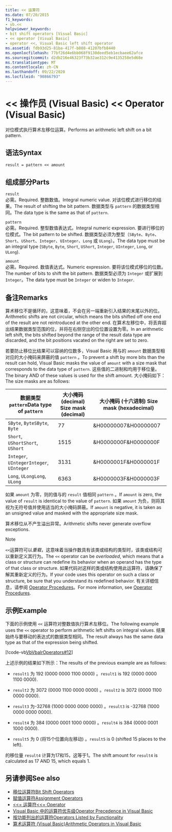 ```yaml
---
title: << 运算符
ms.date: 07/20/2015
f1_keywords:
- vb.<<
helpviewer_keywords:
- bit shift operators [Visual Basic]
- << operator [Visual Basic]
- operator <<, Visual Basic left shift operator
ms.assetid: fdb93d25-81ba-417f-b808-41207bfb8440
ms.openlocfilehash: 77bf26d4e6bb068f9130deed5eb1ecbaee62afce
ms.sourcegitcommit: d2db216e46323f73b32ae312c9e4135258e5d68e
ms.translationtype: MT
ms.contentlocale: zh-CN
ms.lasthandoff: 09/22/2020
ms.locfileid: "90866793"
---
```

# <a name="-operator-visual-basic"></a><span data-ttu-id="bf208-102">\<\< 操作员 (Visual Basic) </span><span class="sxs-lookup"><span data-stu-id="bf208-102">\<\< Operator (Visual Basic)</span></span>

<span data-ttu-id="bf208-103">对位模式执行算术左移位运算。</span><span class="sxs-lookup"><span data-stu-id="bf208-103">Performs an arithmetic left shift on a bit pattern.</span></span>  
  
## <a name="syntax"></a><span data-ttu-id="bf208-104">语法</span><span class="sxs-lookup"><span data-stu-id="bf208-104">Syntax</span></span>  
  
```vb  
result = pattern << amount  
```  
  
## <a name="parts"></a><span data-ttu-id="bf208-105">组成部分</span><span class="sxs-lookup"><span data-stu-id="bf208-105">Parts</span></span>  

 `result`  
 <span data-ttu-id="bf208-106">必需。</span><span class="sxs-lookup"><span data-stu-id="bf208-106">Required.</span></span> <span data-ttu-id="bf208-107">整数数值。</span><span class="sxs-lookup"><span data-stu-id="bf208-107">Integral numeric value.</span></span> <span data-ttu-id="bf208-108">对该位模式进行移位的结果。</span><span class="sxs-lookup"><span data-stu-id="bf208-108">The result of shifting the bit pattern.</span></span> <span data-ttu-id="bf208-109">数据类型与 `pattern` 的数据类型相同。</span><span class="sxs-lookup"><span data-stu-id="bf208-109">The data type is the same as that of `pattern`.</span></span>  
  
 `pattern`  
 <span data-ttu-id="bf208-110">必需。</span><span class="sxs-lookup"><span data-stu-id="bf208-110">Required.</span></span> <span data-ttu-id="bf208-111">整型数值表达式。</span><span class="sxs-lookup"><span data-stu-id="bf208-111">Integral numeric expression.</span></span> <span data-ttu-id="bf208-112">要进行移位的位模式。</span><span class="sxs-lookup"><span data-stu-id="bf208-112">The bit pattern to be shifted.</span></span> <span data-ttu-id="bf208-113">数据类型必须为整型（`SByte`、`Byte`、`Short`、`UShort`、`Integer`、`UInteger`、`Long` 或 `ULong`）。</span><span class="sxs-lookup"><span data-stu-id="bf208-113">The data type must be an integral type (`SByte`, `Byte`, `Short`, `UShort`, `Integer`, `UInteger`, `Long`, or `ULong`).</span></span>  
  
 `amount`  
 <span data-ttu-id="bf208-114">必需。</span><span class="sxs-lookup"><span data-stu-id="bf208-114">Required.</span></span> <span data-ttu-id="bf208-115">数值表达式。</span><span class="sxs-lookup"><span data-stu-id="bf208-115">Numeric expression.</span></span> <span data-ttu-id="bf208-116">要将该位模式移位的位数。</span><span class="sxs-lookup"><span data-stu-id="bf208-116">The number of bits to shift the bit pattern.</span></span> <span data-ttu-id="bf208-117">数据类型必须为 `Integer` 或扩展到 `Integer`。</span><span class="sxs-lookup"><span data-stu-id="bf208-117">The data type must be `Integer` or widen to `Integer`.</span></span>  
  
## <a name="remarks"></a><span data-ttu-id="bf208-118">备注</span><span class="sxs-lookup"><span data-stu-id="bf208-118">Remarks</span></span>  

 <span data-ttu-id="bf208-119">算术移位不是循环的，这意味着，不会在另一端重新引入结果的末尾以外的位。</span><span class="sxs-lookup"><span data-stu-id="bf208-119">Arithmetic shifts are not circular, which means the bits shifted off one end of the result are not reintroduced at the other end.</span></span> <span data-ttu-id="bf208-120">在算术左移位中，将丢弃超出结果数据类型范围的位，并将在右侧空出的位位置设置为零。</span><span class="sxs-lookup"><span data-stu-id="bf208-120">In an arithmetic left shift, the bits shifted beyond the range of the result data type are discarded, and the bit positions vacated on the right are set to zero.</span></span>  
  
 <span data-ttu-id="bf208-121">若要防止移位比结果可以容纳的位数多，Visual Basic 用与的 `amount` 数据类型相对应的大小掩码来屏蔽的值 `pattern` 。</span><span class="sxs-lookup"><span data-stu-id="bf208-121">To prevent a shift by more bits than the result can hold, Visual Basic masks the value of `amount` with a size mask that corresponds to the data type of `pattern`.</span></span> <span data-ttu-id="bf208-122">这些值的二进制和均用于移位量。</span><span class="sxs-lookup"><span data-stu-id="bf208-122">The binary AND of these values is used for the shift amount.</span></span> <span data-ttu-id="bf208-123">大小掩码如下：</span><span class="sxs-lookup"><span data-stu-id="bf208-123">The size masks are as follows:</span></span>  
  
|<span data-ttu-id="bf208-124">数据类型 `pattern`</span><span class="sxs-lookup"><span data-stu-id="bf208-124">Data type of `pattern`</span></span>|<span data-ttu-id="bf208-125">大小掩码 (decimal) </span><span class="sxs-lookup"><span data-stu-id="bf208-125">Size mask (decimal)</span></span>|<span data-ttu-id="bf208-126">大小掩码 (十六进制) </span><span class="sxs-lookup"><span data-stu-id="bf208-126">Size mask (hexadecimal)</span></span>|  
|----------------------------|---------------------------|-------------------------------|  
|<span data-ttu-id="bf208-127">`SByte`, `Byte`</span><span class="sxs-lookup"><span data-stu-id="bf208-127">`SByte`, `Byte`</span></span>|<span data-ttu-id="bf208-128">7</span><span class="sxs-lookup"><span data-stu-id="bf208-128">7</span></span>|<span data-ttu-id="bf208-129">&H00000007</span><span class="sxs-lookup"><span data-stu-id="bf208-129">&H00000007</span></span>|  
|<span data-ttu-id="bf208-130">`Short`, `UShort`</span><span class="sxs-lookup"><span data-stu-id="bf208-130">`Short`, `UShort`</span></span>|<span data-ttu-id="bf208-131">15</span><span class="sxs-lookup"><span data-stu-id="bf208-131">15</span></span>|<span data-ttu-id="bf208-132">&H0000000F</span><span class="sxs-lookup"><span data-stu-id="bf208-132">&H0000000F</span></span>|  
|<span data-ttu-id="bf208-133">`Integer`, `UInteger`</span><span class="sxs-lookup"><span data-stu-id="bf208-133">`Integer`, `UInteger`</span></span>|<span data-ttu-id="bf208-134">31</span><span class="sxs-lookup"><span data-stu-id="bf208-134">31</span></span>|<span data-ttu-id="bf208-135">&H0000001F</span><span class="sxs-lookup"><span data-stu-id="bf208-135">&H0000001F</span></span>|  
|<span data-ttu-id="bf208-136">`Long`, `ULong`</span><span class="sxs-lookup"><span data-stu-id="bf208-136">`Long`, `ULong`</span></span>|<span data-ttu-id="bf208-137">63</span><span class="sxs-lookup"><span data-stu-id="bf208-137">63</span></span>|<span data-ttu-id="bf208-138">&H0000003F</span><span class="sxs-lookup"><span data-stu-id="bf208-138">&H0000003F</span></span>|  
  
 <span data-ttu-id="bf208-139">如果 `amount` 为零，则的值与的 `result` 值相同 `pattern` 。</span><span class="sxs-lookup"><span data-stu-id="bf208-139">If `amount` is zero, the value of `result` is identical to the value of `pattern`.</span></span> <span data-ttu-id="bf208-140">如果 `amount` 为负，则将其视为无符号值并使用适当的大小掩码屏蔽。</span><span class="sxs-lookup"><span data-stu-id="bf208-140">If `amount` is negative, it is taken as an unsigned value and masked with the appropriate size mask.</span></span>  
  
 <span data-ttu-id="bf208-141">算术移位从不产生溢出异常。</span><span class="sxs-lookup"><span data-stu-id="bf208-141">Arithmetic shifts never generate overflow exceptions.</span></span>  
  
> [!NOTE]
> <span data-ttu-id="bf208-142">`<<`运算符可以*重载*，这意味着当操作数具有该类或结构的类型时，该类或结构可以重新定义其行为。</span><span class="sxs-lookup"><span data-stu-id="bf208-142">The `<<` operator can be *overloaded*, which means that a class or structure can redefine its behavior when an operand has the type of that class or structure.</span></span> <span data-ttu-id="bf208-143">如果代码对这样的类或结构使用此运算符，请确保了解其重新定义的行为。</span><span class="sxs-lookup"><span data-stu-id="bf208-143">If your code uses this operator on such a class or structure, be sure that you understand its redefined behavior.</span></span> <span data-ttu-id="bf208-144">有关详细信息，请参阅 [Operator Procedures](../../programming-guide/language-features/procedures/operator-procedures.md)。</span><span class="sxs-lookup"><span data-stu-id="bf208-144">For more information, see [Operator Procedures](../../programming-guide/language-features/procedures/operator-procedures.md).</span></span>  
  
## <a name="example"></a><span data-ttu-id="bf208-145">示例</span><span class="sxs-lookup"><span data-stu-id="bf208-145">Example</span></span>  

 <span data-ttu-id="bf208-146">下面的示例使用 `<<` 运算符对整数值执行算术左移位。</span><span class="sxs-lookup"><span data-stu-id="bf208-146">The following example uses the `<<` operator to perform arithmetic left shifts on integral values.</span></span> <span data-ttu-id="bf208-147">结果始终与要移动的表达式的数据类型相同。</span><span class="sxs-lookup"><span data-stu-id="bf208-147">The result always has the same data type as that of the expression being shifted.</span></span>  
  
 [!code-vb[VbVbalrOperators#12](~/samples/snippets/visualbasic/VS_Snippets_VBCSharp/VbVbalrOperators/VB/Class1.vb#12)]  
  
 <span data-ttu-id="bf208-148">上述示例的结果如下所示：</span><span class="sxs-lookup"><span data-stu-id="bf208-148">The results of the previous example are as follows:</span></span>  
  
- <span data-ttu-id="bf208-149">`result1` 为 192 (0000 0000 1100 0000) 。</span><span class="sxs-lookup"><span data-stu-id="bf208-149">`result1` is 192 (0000 0000 1100 0000).</span></span>  
  
- <span data-ttu-id="bf208-150">`result2` 为 3072 (0000 1100 0000 0000) 。</span><span class="sxs-lookup"><span data-stu-id="bf208-150">`result2` is 3072 (0000 1100 0000 0000).</span></span>  
  
- <span data-ttu-id="bf208-151">`result3` 为-32768 (1000 0000 0000 0000) 。</span><span class="sxs-lookup"><span data-stu-id="bf208-151">`result3` is -32768 (1000 0000 0000 0000).</span></span>  
  
- <span data-ttu-id="bf208-152">`result4` 为 384 (0000 0001 1000 0000) 。</span><span class="sxs-lookup"><span data-stu-id="bf208-152">`result4` is 384 (0000 0001 1000 0000).</span></span>  
  
- <span data-ttu-id="bf208-153">`result5` 为 0 (将15个位置向左移动) 。</span><span class="sxs-lookup"><span data-stu-id="bf208-153">`result5` is 0 (shifted 15 places to the left).</span></span>  
  
 <span data-ttu-id="bf208-154">的移位量 `result4` 计算为17和15，这等于1。</span><span class="sxs-lookup"><span data-stu-id="bf208-154">The shift amount for `result4` is calculated as 17 AND 15, which equals 1.</span></span>  
  
## <a name="see-also"></a><span data-ttu-id="bf208-155">另请参阅</span><span class="sxs-lookup"><span data-stu-id="bf208-155">See also</span></span>

- [<span data-ttu-id="bf208-156">移位运算符</span><span class="sxs-lookup"><span data-stu-id="bf208-156">Bit Shift Operators</span></span>](bit-shift-operators.md)
- [<span data-ttu-id="bf208-157">赋值运算符</span><span class="sxs-lookup"><span data-stu-id="bf208-157">Assignment Operators</span></span>](assignment-operators.md)
- [<span data-ttu-id="bf208-158"><<= 运算符</span><span class="sxs-lookup"><span data-stu-id="bf208-158"><<= Operator</span></span>](left-shift-assignment-operator.md)
- [<span data-ttu-id="bf208-159">Visual Basic 中的运算符优先级</span><span class="sxs-lookup"><span data-stu-id="bf208-159">Operator Precedence in Visual Basic</span></span>](operator-precedence.md)
- [<span data-ttu-id="bf208-160">按功能列出的运算符</span><span class="sxs-lookup"><span data-stu-id="bf208-160">Operators Listed by Functionality</span></span>](operators-listed-by-functionality.md)
- [<span data-ttu-id="bf208-161">算术运算符 (Visual Basic)</span><span class="sxs-lookup"><span data-stu-id="bf208-161">Arithmetic Operators in Visual Basic</span></span>](../../programming-guide/language-features/operators-and-expressions/arithmetic-operators.md)
